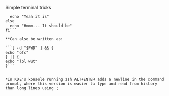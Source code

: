 Simple terminal tricks

```if [ -d "$PWD" ];then
  echo "Yeah it is"
else
  echo "Hmmm... It should be"
fi```

**Can also be written as:

```[ -d "$PWD" ] && {
echo "ofc"
} || {
echo "lol wut"
}```


*In KDE's konsole running zsh ALT+ENTER adds a newline in the command prompt, where this version is easier to type and read from history than long lines using ;


